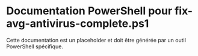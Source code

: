 # Documentation PowerShell pour fix-avg-antivirus-complete.ps1

Cette documentation est un placeholder et doit être générée par un outil PowerShell spécifique.
